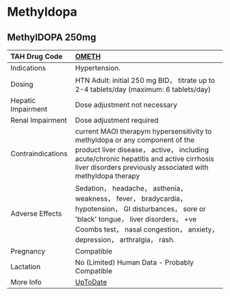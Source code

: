 # Methyldopa

## MethylDOPA 250mg

| TAH Drug Code      | [OMETH](https://www.tahsda.org.tw/drugs/hissearch.php?drug_code=OMETH)                                                                                                                                                             |
|:-------------------|:-----------------------------------------------------------------------------------------------------------------------------------------------------------------------------------------------------------------------------------|
| Indications        | Hypertension.                                                                                                                                                                                                                      |
| Dosing             | HTN Adult: initial 250 mg BID， titrate up to 2-4 tablets/day (maximum: 6 tablets/day)                                                                                                                                             |
| Hepatic Impairment | Dose adjustment not necessary                                                                                                                                                                                                      |
| Renal Impairment   | Dose adjustment required                                                                                                                                                                                                           |
| Contraindications  | current MAOI therapym hypersensitivity to methyldopa or any component of the product liver disease， active， including acute/chronic hepatitis and active cirrhosis liver disorders previously associated with methyldopa therapy |
| Adverse Effects    | Sedation， headache， asthenia， weakness， fever， bradycardia， hypotension， GI disturbances， sore or 'black' tongue， liver disorders， +ve Coombs test， nasal congestion， anxiety， depression， arthralgia， rash.        |
| Pregnancy          | Compatible                                                                                                                                                                                                                         |
| Lactation          | No (Limited) Human Data - Probably Compatible                                                                                                                                                                                      |
| More Info          | [UpToDate](https://www.uptodate.com/contents/methyldopa-drug-information)                                                                                                                                                          |

